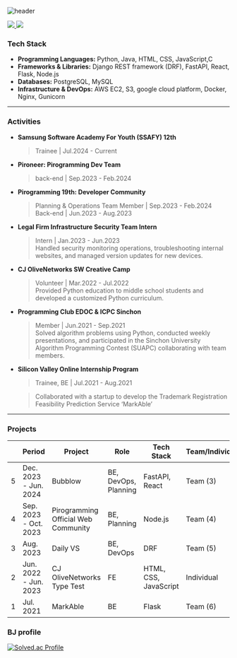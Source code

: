 ![header](https://capsule-render.vercel.app/api?type=waving&color=gradient&height=300&section=header&text=hansol&fontSize=70)

<a href="https://wsw3727.tistory.com/" target="_blank">
 <img src="https://img.shields.io/badge/Tistory-000000?style=flat-square&logo=Tistory&logoColor=white"/>
</a>

<a href="mailto:wsw3727@gmail.com">
 <img src="https://img.shields.io/badge/Gmail-EA4335?style=flat-square&logo=Gmail&logoColor=white"/>
</a>

### Tech Stack

- **Programming Languages:** Python, Java, HTML, CSS, JavaScript,C
- **Frameworks & Libraries:** Django REST framework (DRF), FastAPI, React, Flask, Node.js
- **Databases:** PostgreSQL, MySQL
- **Infrastructure & DevOps:** AWS EC2, S3, google cloud platform, Docker, Nginx, Gunicorn


<!--- **STRONG** | ReactJS, FastAPI, PostgreSQL, Django REST framework, MySQL
- **KNOWLEDGEABLE** | Node.js, Flask, Elasticsearch, MongoDB -->
<!-- <div>
	<h4>Strong</h4>
	<img src="https://img.shields.io/badge/ReactJS-61DAFB?style=for-the-badge&logo=React&logoColor=black"/>
	<img src="https://img.shields.io/badge/FastAPI-009688?style=for-the-badge&logo=FastAPI&logoColor=white"/>
	<img src="https://img.shields.io/badge/PostgreSQL-336791?style=for-the-badge&logo=PostgreSQL&logoColor=white"/>
	<img src="https://img.shields.io/badge/Django-092E20?style=for-the-badge&logo=Django&logoColor=white"/>
	<img src="https://img.shields.io/badge/MySQL-4479A1?style=for-the-badge&logo=MySQL&logoColor=white"/>
</div>
<div>
	<h4>Knowledgeable</h4>
	<img src="https://img.shields.io/badge/Node.js-339933?style=for-the-badge&logo=Node.js&logoColor=white"/>
	<img src="https://img.shields.io/badge/Flask-000000?style=for-the-badge&logo=Flask&logoColor=white"/>
	<img src="https://img.shields.io/badge/Elasticsearch-005571?style=for-the-badge&logo=Elasticsearch&logoColor=white"/>
	<img src="https://img.shields.io/badge/MongoDB-47A248?style=for-the-badge&logo=MongoDB&logoColor=white"/>
</div>
-->

<hr />

### Activities

- **Samsung Software Academy For Youth (SSAFY) 12th**
  > Trainee | Jul.2024 - Current

- **Pironeer: Pirogramming Dev Team**
  > back-end | Sep.2023 - Feb.2024

- **Pirogramming 19th: Developer Community**
  > Planning & Operations Team Member | Sep.2023 - Feb.2024  
  > Back-end | Jun.2023 - Aug.2023

- **Legal Firm Infrastructure Security Team Intern**
  > Intern | Jan.2023 - Jun.2023  
  > Handled security monitoring operations, troubleshooting internal websites, and managed version updates for new devices.


- **CJ OliveNetworks SW Creative Camp**
  > Volunteer | Mar.2022 - Jul.2022  
  > Provided Python education to middle school students and developed a customized Python curriculum.

- **Programming Club EDOC & ICPC Sinchon**
  > Member | Jun.2021 - Sep.2021  
  > Solved algorithm problems using Python, conducted weekly presentations, and participated in the Sinchon University Algorithm Programming Contest (SUAPC) collaborating with team members.

- **Silicon Valley Online Internship Program**
  > Trainee, BE | Jul.2021 - Aug.2021
  
  >  Collaborated with a startup to develop the Trademark Registration Feasibility Prediction Service ‘MarkAble’

<hr />

### Projects

| | Period | Project | Role | Tech Stack | Team/Individual | Repo | 
| --- | --- | --- | --- | --- | --- | --- |
| 5 | Dec. 2023 - Jun. 2024 | Bubblow | BE, DevOps, Planning | FastAPI, React | Team (3) | [GitHub Repo](https://github.com/Bubblow) |
| 4 | Sep. 2023 - Oct. 2023 | Pirogramming Official Web Community | BE, Planning | Node.js | Team (4) | [GitHub Repo](https://github.com/Pironeer-1/PiroSquare) |
| 3 | Aug. 2023 | Daily VS | BE, DevOps | DRF | Team (5) | [GitHub Repo](https://github.com/DAILY-VS/DailyVS_server) |
| 2 | Jun. 2022 - Jun. 2023 | CJ OliveNetworks Type Test | FE | HTML, CSS, JavaScript | Individual | [GitHub Repo](https://github.com/solsoleee/CJ_UNIT_TypeTest) |
| 1 | Jul. 2021 | MarkAble | BE | Flask | Team (6) | [GitHub Repo](https://github.com/2021-summer-program/MarkAble) |

<!-- ![](https://gh-hits.nomadcoders.workers.dev/view?username=yourusername) -->

<!-- ### Tools used
<p>
	<img src="https://img.shields.io/badge/Git-F05032.svg?&style=for-the-badge&logo=Git&logoColor=white"/>
	<img src="https://img.shields.io/badge/PyCharm-000000.svg?&style=for-the-badge&logo=PyCharm&logoColor=white"/>
	<img src="https://img.shields.io/badge/VisualStudio-5C2D91.svg?&style=for-the-badge&logo=VisualStudio&logoColor=white"/>
	<img src="https://img.shields.io/badge/Eclipse-2C2255?style=for-the-badge&logo=EclipseIDE&logoColor=white"/>
	<img src="https://img.shields.io/badge/VisualStudioCode-007ACC?style=for-the-badge&logo=VisualStudioCode&logoColor=white"/>
</p>
<hr> -->

### BJ profile
[![Solved.ac Profile](http://mazassumnida.wtf/api/v2/generate_badge?boj=wsw3727)](https://solved.ac/wsw3727/)
